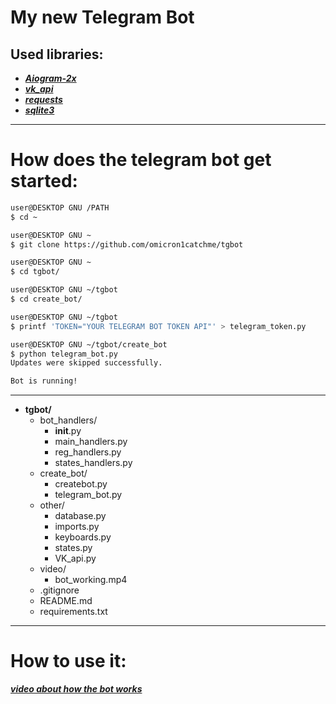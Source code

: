 ﻿# My **new** Telegram Bot

## Used libraries:
+ [***Aiogram-2x***](https://aiogram.dev)
+ [***vk_api***](https://vk-api.readthedocs.io/en/latest/index.html)
+ [***requests***](https://pydocbrowser.github.io/requests/latest/)
+ [***sqlite3***](https://docs.python.org/3/library/sqlite3.html)

---

# How does the telegram bot get started:

```bash
user@DESKTOP GNU /PATH
$ cd ~

user@DESKTOP GNU ~
$ git clone https://github.com/omicron1catchme/tgbot

user@DESKTOP GNU ~
$ cd tgbot/

user@DESKTOP GNU ~/tgbot
$ cd create_bot/

user@DESKTOP GNU ~/tgbot
$ printf 'TOKEN="YOUR TELEGRAM BOT TOKEN API"' > telegram_token.py

user@DESKTOP GNU ~/tgbot/create_bot
$ python telegram_bot.py
Updates were skipped successfully.

Bot is running!
```

---

+ **tgbot/**
  + bot_handlers/
    + __init__.py
    + main_handlers.py
    + reg_handlers.py
    + states_handlers.py
  + create_bot/
    + createbot.py
    + telegram_bot.py
  + other/
    + database.py
    + imports.py
    + keyboards.py
    + states.py
    + VK_api.py
  + video/
    + bot_working.mp4
  + .gitignore
  + README.md
  + requirements.txt

---

# How to use it:

[***video about how the bot works***](https://github.com/omicron1catchme/tgbot/blob/main/video/bot_working.mp4)
